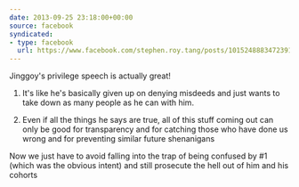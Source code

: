 ```yaml
---
date: 2013-09-25 23:18:00+00:00
source: facebook
syndicated:
- type: facebook
  url: https://www.facebook.com/stephen.roy.tang/posts/10152488834723912
---
```


Jinggoy's privilege speech is actually great!

1. It's like he's basically given up on denying misdeeds and just wants to take down as many people as he can with him.

2. Even if all the things he says are true, all of this stuff coming out can only be good for transparency and for catching those who have done us wrong and for preventing similar future shenanigans

Now we just have to avoid falling into the trap of being confused by #1 (which was the obvious intent) and still prosecute the hell out of him and his cohorts
